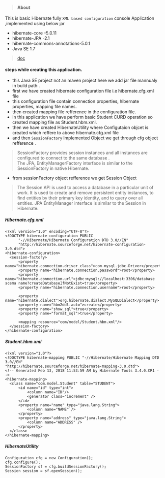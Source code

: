 >#### About
This is basic Hibernate fully `XML based configuration` console Application ,implemented using below jar
- hibernate-core -5.0.11
- hibernate-JPA -2.1 
- hibernate-commons-annotations-5.0.1
- Java SE 1.7
>[doc](https://docs.jboss.org/hibernate/entitymanager/3.5/reference/en/html/architecture.html)

#### steps while creating this application.
  - this Java SE project not an maven project here we add jar file mannualy in build path .
  - first we have created hibernate configuration file i.e hibernate.cfg.xml file 
  - this configuration file contain connection properties, hibernate properties, mapping file names.
  - then created mapping file refference in the configuration file.
  - in this application we have perform basic Student CURD operation so created mapping file as Student.hbm.xml.
  - then we have created HibernateUtility where Configutaion objcet is created which reffere to above hibernate.cfg.xml file  
  - and then `SessionFactory` Implemented Object  we get through cfg object refference .
>  SessionFactory provides session instances and all instances are configured to connect to the same database .						
>  The JPA, EntityManagerFactory interface is similar to the SessionFactory in native Hibernate.
  - from sessionFactory object refference we get Session Object 
 >The Session API is used to access a database in a particular unit of work. 
 >It is used to create and remove persistent entity instances, to find entities by their primary key identity,
 > and to query over all entities. JPA EntityManager interface is similar to the Session in Hibernate.
  
 
  ##### Hibernate.cfg.xml
  ```
  <?xml version="1.0" encoding="UTF-8"?>
<!DOCTYPE hibernate-configuration PUBLIC
		"-//Hibernate/Hibernate Configuration DTD 3.0//EN"
		"http://hibernate.sourceforge.net/hibernate-configuration-3.0.dtd">
<hibernate-configuration>
    <session-factory>
        <property name="hibernate.connection.driver_class">com.mysql.jdbc.Driver</property>
        <property name="hibernate.connection.password">root</property>
        <property name="hibernate.connection.url">jdbc:mysql://localhost:3306/database scema name?createDatabaseIfNotExist=true</property>
        <property name="hibernate.connection.username">root</property>
        
        <property name="hibernate.dialect">org.hibernate.dialect.MySQLDialect</property>
        <property name="hbm2ddl.auto">create</property>
    	<property name="show_sql">true</property>
    	<property name="format_sql">true</property>
    	
    	<mapping resource="com/model/Student.hbm.xml"/>
    </session-factory>
</hibernate-configuration>

```

 ##### Student.hbm.xml
  ```
  <?xml version="1.0"?>
<!DOCTYPE hibernate-mapping PUBLIC "-//Hibernate/Hibernate Mapping DTD 3.0//EN"
"http://hibernate.sourceforge.net/hibernate-mapping-3.0.dtd">
<!-- Generated Feb 13, 2018 11:53:59 AM by Hibernate Tools 3.4.0.CR1 -->
<hibernate-mapping>
    <class name="com.model.Student" table="STUDENT">
        <id name="id" type="int">
            <column name="ID"/>
            <generator class="increment" />
        </id>
        <property name="name" type="java.lang.String">
            <column name="NAME" />
        </property>
        <property name="address" type="java.lang.String">
            <column name="ADDRESS" />
        </property>
    </class>
</hibernate-mapping>

  ```
##### HibernateUtility	
```
Configuration cfg = new Configuration();
cfg.configure();
SessionFactory sf = cfg.buildSessionFactory();
Session session = sf.openSession();

```
